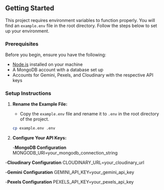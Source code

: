 
## Getting Started

This project requires environment variables to function properly. You will find an `example.env` file in the root directory. Follow the steps below to set up your environment.

### Prerequisites

Before you begin, ensure you have the following:

- [Node.js](https://nodejs.org/) installed on your machine
- A MongoDB account with a database set up
- Accounts for Gemini, Pexels, and Cloudinary with the respective API keys

### Setup Instructions

1. **Rename the Example File:**
   - Copy the `example.env` file and rename it to `.env` in the root directory of the project.

   ```bash
   cp example.env .env
2. **Configure Your API Keys:**
   
   -**MongoDB Configuration**
   MONGODB_URI=your_mongodb_connection_string
   
  -**Cloudinary Configuration**
   CLOUDINARY_URL=your_cloudinary_url
   
  -**Gemini Configuration**
   GEMINI_API_KEY=your_gemini_api_key
   
  -**Pexels Configuration**
   PEXELS_API_KEY=your_pexels_api_key



